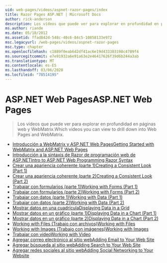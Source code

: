```yaml
---
uid: web-pages/videos/aspnet-razor-pages/index
title: Razor Pages ASP.NET | Microsoft Docs
author: rick-anderson
description: Los vídeos que puede ver para explorar en profundidad en páginas web y WebMatrix.
ms.author: riande
ms.date: 05/18/2012
ms.assetid: ffad842d-548c-40c6-84c5-10858133e972
msc.legacyurl: /web-pages/videos/aspnet-razor-pages
msc.type: chapter
ms.openlocfilehash: c1889f0eab6d2df41ac6e19d433303198c4789f4
ms.sourcegitcommit: e7e91932a6e91a63e2e46417626f39d6b244a3ab
ms.translationtype: MT
ms.contentlocale: es-ES
ms.lasthandoff: 03/06/2020
ms.locfileid: "78514195"
---
```

# <a name="aspnet-web-pages"></a><span data-ttu-id="eb0e7-103">ASP.NET Web Pages</span><span class="sxs-lookup"><span data-stu-id="eb0e7-103">ASP.NET Web Pages</span></span>

> <span data-ttu-id="eb0e7-104">Los vídeos que puede ver para explorar en profundidad en páginas web y WebMatrix.</span><span class="sxs-lookup"><span data-stu-id="eb0e7-104">Which videos you can view to drill down into Web Pages and WebMatrix.</span></span>

- [<span data-ttu-id="eb0e7-105">Introducción a WebMatrix y ASP.NET Web Pages</span><span class="sxs-lookup"><span data-stu-id="eb0e7-105">Getting Started with WebMatrix and ASP.NET Web Pages</span></span>](getting-started-with-webmatrix-and-aspnet-web-pages.md)
- [<span data-ttu-id="eb0e7-106">Introducción a la sintaxis de Razor de programación web de ASP.NET</span><span class="sxs-lookup"><span data-stu-id="eb0e7-106">Intro to ASP.NET Web Programming Razor Syntax</span></span>](introduction-to-aspnet-web-programming-using-the-razor-syntax.md)
- [<span data-ttu-id="eb0e7-107">Crear una apariencia coherente (parte 1)</span><span class="sxs-lookup"><span data-stu-id="eb0e7-107">Creating a Consistent Look (Part 1)</span></span>](creating-a-consistent-look-part-1.md)
- [<span data-ttu-id="eb0e7-108">Crear una apariencia coherente (parte 2)</span><span class="sxs-lookup"><span data-stu-id="eb0e7-108">Creating a Consistent Look (Part 2)</span></span>](creating-a-consistent-look-part-2.md)
- [<span data-ttu-id="eb0e7-109">Trabajar con formularios (parte 1)</span><span class="sxs-lookup"><span data-stu-id="eb0e7-109">Working with Forms (Part 1)</span></span>](working-with-forms-part-1.md)
- [<span data-ttu-id="eb0e7-110">Trabajar con formularios (parte 2)</span><span class="sxs-lookup"><span data-stu-id="eb0e7-110">Working with Forms (Part 2)</span></span>](working-with-forms-part-2.md)
- [<span data-ttu-id="eb0e7-111">Trabajar con datos (parte 1)</span><span class="sxs-lookup"><span data-stu-id="eb0e7-111">Working with Data (Part 1)</span></span>](working-with-data-part-1.md)
- [<span data-ttu-id="eb0e7-112">Trabajar con datos (parte 2)</span><span class="sxs-lookup"><span data-stu-id="eb0e7-112">Working with Data (Part 2)</span></span>](working-with-data-part-2.md)
- [<span data-ttu-id="eb0e7-113">Mostrar datos en una cuadrícula</span><span class="sxs-lookup"><span data-stu-id="eb0e7-113">Displaying Data in a Grid</span></span>](displaying-data-in-a-grid.md)
- [<span data-ttu-id="eb0e7-114">Mostrar datos en un gráfico (parte 1)</span><span class="sxs-lookup"><span data-stu-id="eb0e7-114">Displaying Data in a Chart (Part 1)</span></span>](displaying-data-in-a-chart-part-1.md)
- [<span data-ttu-id="eb0e7-115">Mostrar datos en un gráfico (parte 2)</span><span class="sxs-lookup"><span data-stu-id="eb0e7-115">Displaying Data in a Chart (Part 2)</span></span>](displaying-data-in-a-chart-part-2.md)
- [<span data-ttu-id="eb0e7-116">Working with Files (Trabajo con archivos)</span><span class="sxs-lookup"><span data-stu-id="eb0e7-116">Working with Files</span></span>](working-with-files.md)
- [<span data-ttu-id="eb0e7-117">Working with Images (Trabajo con imágenes)</span><span class="sxs-lookup"><span data-stu-id="eb0e7-117">Working with Images</span></span>](working-with-images.md)
- [<span data-ttu-id="eb0e7-118">Trabajar con vídeo</span><span class="sxs-lookup"><span data-stu-id="eb0e7-118">Working with Video</span></span>](working-with-video.md)
- [<span data-ttu-id="eb0e7-119">Agregar correo electrónico al sitio web</span><span class="sxs-lookup"><span data-stu-id="eb0e7-119">Adding Email to Your Web Site</span></span>](adding-email-to-your-web-site.md)
- [<span data-ttu-id="eb0e7-120">Agregar búsqueda al sitio web</span><span class="sxs-lookup"><span data-stu-id="eb0e7-120">Adding Search to Your Web Site</span></span>](adding-search-to-your-web-site.md)
- [<span data-ttu-id="eb0e7-121">Agregar redes sociales al sitio web</span><span class="sxs-lookup"><span data-stu-id="eb0e7-121">Adding Social Networking to Your Website</span></span>](adding-social-networking-to-your-website.md)
